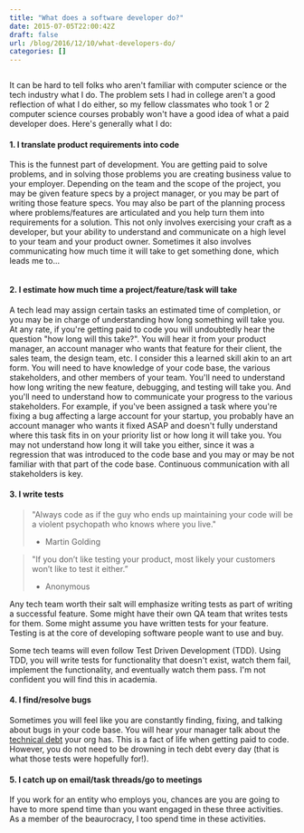 ```yaml
---
title: "What does a software developer do?"
date: 2015-07-05T22:00:42Z
draft: false
url: /blog/2016/12/10/what-developers-do/
categories: []
---
```


<img src="/img/articles/computer_problems.png" alt="">

It can be hard to tell folks who aren't familiar with computer science or the tech industry what I do. The problem sets I had in college aren't a good reflection of what I do either, so my fellow classmates who took 1 or 2 computer science courses probably won't have a good idea of what a paid developer does. Here's generally what I do:

#### 1. I translate product requirements into code

This is the funnest part of development. You are getting paid to solve problems, and in solving those problems you are creating business value to your employer. Depending on the team and the scope of the project, you may be given feature specs by a project manager, or you may be part of writing those feature specs. You may also be part of the planning process where problems/features are articulated and you help turn them into requirements for a solution. This not only involves exercising your craft as a developer, but your ability to understand and communicate on a high level to your team and your product owner. Sometimes it also involves communicating how much time it will take to get something done, which leads me to...

<img src="/img/articles/write_good_code.png" alt="">

#### 2. I estimate how much time a project/feature/task will take

A tech lead may assign certain tasks an estimated time of completion, or you may be in charge of understanding how long something will take you. At any rate, if you're getting paid to code you will undoubtedly hear the question "how long will this take?". You will hear it from your product manager, an account manager who wants that feature for their client, the sales team, the design team, etc. I consider this a learned skill akin to an art form. You will need to have knowledge of your code base, the various stakeholders, and other members of your team. You'll need to understand how long writing the new feature, debugging, and testing will take you. And you'll need to understand how to communicate your progress to the various stakeholders. For example, if you've been assigned a task where you're fixing a bug affecting a large account for your startup, you probably have an account manager who wants it fixed ASAP and doesn't fully understand where this task fits in on your priority list or how long it will take you. You may not understand how long it will take you either, since it was a regression that was introduced to the code base and you may or may be not familiar with that part of the code base. Continuous communication with all stakeholders is key.

#### 3. I write tests

>"Always code as if the guy who ends up maintaining your code will be a violent psychopath who knows where you live."
>- Martin Golding

>"If you don’t like testing your product, most likely your customers won’t like to test it either.”
>- Anonymous

Any tech team worth their salt will emphasize writing tests as part of writing a successful feature. Some might have their own QA team that writes tests for them. Some might assume you have written tests for your feature. Testing is at the core of developing software people want to use and buy.

Some tech teams will even follow Test Driven Development (TDD). Using TDD, you will write tests for functionality that doesn't exist, watch them fail, implement the functionality, and eventually watch them pass. I'm not confident you will find this in academia.

#### 4. I find/resolve bugs

Sometimes you will feel like you are constantly finding, fixing, and talking about bugs in your code base. You will hear your manager talk about the [technical debt](https://en.wikipedia.org/wiki/Technical_debt) your org has. This is a fact of life when getting paid to code. However, you do not need to be drowning in tech debt every day (that is what those tests were hopefully for!).

#### 5. I catch up on email/task threads/go to meetings

If you work for an entity who employs you, chances are you are going to have to more spend time than you want engaged in these three activities. As a member of the beaurocracy, I too spend time in these activities.





